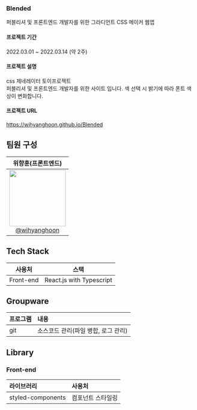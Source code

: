 ### Blended

퍼블리셔 및 프론트엔드 개발자를 위한 그라디언트 CSS 메이커 웹앱

#### 프로젝트 기간
2022.03.01 ~ 2022.03.14 (약 2주)

#### 프로젝트 설명
css 제네레이터 토이프로젝트<br />
퍼블리셔 및 프론트엔드 개발자를 위한 사이트 입니다.
색 선택 시 밝기에 따라 폰트 색상이 변화합니다.

#### 프로젝트 URL
https://wihyanghoon.github.io/Blended

## 팀원 구성
| **위향훈(프론트엔드)** |
| :------: |
| [<img src="https://user-images.githubusercontent.com/66665468/221801579-e6654496-2ef9-47cc-b8be-be606858025b.jpg" width=150> <br/> @wihyanghoon](https://github.com/wihyanghoon) |

## Tech Stack
|사용처|스택|
|:---:|:---:|
|Front-end|React.js with Typescript|

## Groupware
|프로그램|내용|
|:---|:---|
|git|소스코드 관리(파일 병합, 로그 관리)|

## Library

### Front-end
|라이브러리|사용처|
|:---|:---|
|styled-components|컴포넌트 스타일링|